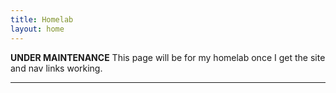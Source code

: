 ```yaml
---
title: Homelab
layout: home
---
```


**********UNDER MAINTENANCE**********
This page will be for my homelab once I get the site and nav links working.

----